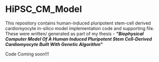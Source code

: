 # HiPSC_CM_Model
This repository contains human-induced pluripotent stem-cell derived cardiomyocyte in-silico model implementation code and supporting file. 
These were written/ generated as part of my thesis - 
   <b><em>"Biophysical Computer Model Of A Human Induced Pluripotent Stem Cell-Derived Cardiomyocyte Built With Genetic Algorithm"</em></b>
   
   Code Coming soon!!!
